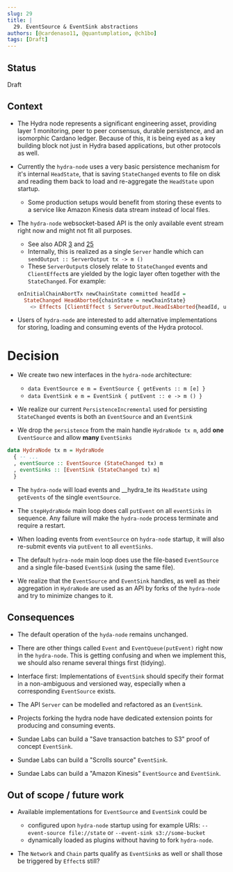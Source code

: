 ```yaml
---
slug: 29
title: |
  29. EventSource & EventSink abstractions
authors: [@cardenaso11, @quantumplation, @ch1bo]
tags: [Draft]
---
```


## Status
Draft

## Context

* The Hydra node represents a significant engineering asset, providing layer 1 monitoring, peer to peer consensus, durable persistence, and an isomorphic Cardano ledger. Because of this, it is being eyed as a key building block not just in Hydra based applications, but other protocols as well.

* Currently the `hydra-node` uses a very basic persistence mechanism for it's internal `HeadState`, that is saving `StateChanged` events to file on disk and reading them back to load and re-aggregate the `HeadState` upon startup.
  - Some production setups would benefit from storing these events to a service like Amazon Kinesis data stream instead of local files.

* The `hydra-node` websocket-based API is the only available event stream right now and might not fit all purposes.
  - See also ADR [3](/adr/3) and [25](/adr/25)
  - Internally, this is realized as a single `Server` handle which can `sendOutput :: ServerOutput tx -> m ()`
  - These `ServerOutput`s closely relate to `StateChanged` events and `ClientEffect`s are yielded by the logic layer often together with the `StateChanged`. For example:
  ```hs
  onInitialChainAbortTx newChainState committed headId =
    StateChanged HeadAborted{chainState = newChainState}
      <> Effects [ClientEffect $ ServerOutput.HeadIsAborted{headId, utxo = fold committed}]
  ```

* Users of `hydra-node` are interested to add alternative implementations for storing, loading and consuming events of the Hydra protocol.

# Decision

* We create two new interfaces in the `hydra-node` architecture:

  - ```data EventSource e m = EventSource { getEvents :: m [e] }```
  - ```data EventSink e m = EventSink { putEvent :: e -> m () }```

* We realize our current `PersistenceIncremental` used for persisting `StateChanged` events is both an `EventSource` and an `EventSink`

* We drop the `persistence` from the main handle `HydraNode tx m`, add **one** `EventSource` and allow **many** `EventSinks`

```hs
data HydraNode tx m = HydraNode
  { -- ...
  , eventSource :: EventSource (StateChanged tx) m
  , eventSinks :: [EventSink (StateChanged tx) m]
  }
```

* The `hydra-node` will load events and __hydra_te its `HeadState` using `getEvents` of the single `eventSource`.

* The `stepHydraNode` main loop does call `putEvent` on all `eventSinks` in sequence. Any failure will make the `hydra-node` process terminate and require a restart.

* When loading events from `eventSource` on `hydra-node` startup, it will also re-submit events via `putEvent` to all `eventSinks`.

* The default `hydra-node` main loop does use the file-based `EventSource` and a single file-based `EventSink` (using the same file).

* We realize that the `EventSource` and `EventSink` handles, as well as their aggregation in `HydraNode` are used as an API by forks of the `hydra-node` and try to minimize changes to it.

## Consequences

* The default operation of the `hyda-node` remains unchanged.

* There are other things called `Event` and `EventQueue(putEvent)` right now in the `hydra-node`. This is getting confusing and when we implement this, we should also rename several things first (tidying).

* Interface first: Implementations of `EventSink` should specify their format in a non-ambiguous and versioned way, especially when a corresponding `EventSource` exists.

* The API `Server` can be modelled and refactored as an `EventSink`.

* Projects forking the hydra node have dedicated extension points for producing and consuming events.

* Sundae Labs can build a "Save transaction batches to S3" proof of concept `EventSink`.
* Sundae Labs can build a "Scrolls source" `EventSink`.
* Sundae Labs can build a "Amazon Kinesis" `EventSource` and `EventSink`.

## Out of scope / future work

* Available implementations for `EventSource` and `EventSink` could be
  - configured upon `hydra-node` startup using for example URIs: `--event-source file://state` or `--event-sink s3://some-bucket`
  - dynamically loaded as plugins without having to fork `hydra-node`.

* The `Network` and `Chain` parts qualify as `EventSink`s as well or shall those be triggered by `Effect`s still?
